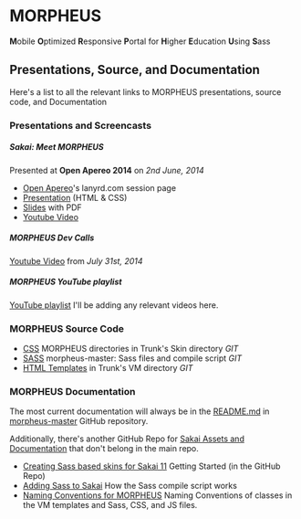 # MORPHEUS
<strong>M</strong>obile <strong>O</strong>ptimized <strong>R</strong>esponsive <strong>P</strong>ortal for <strong>H</strong>igher <strong>E</strong>ducation <strong>U</strong>sing <strong>S</strong>ass


## Presentations, Source, and Documentation

Here's a list to all the relevant links to MORPHEUS presentations, source code, and Documentation 

### Presentations and Screencasts

##### Sakai: Meet MORPHEUS 
Presented at **Open Apereo 2014** on *2nd June, 2014* 

* [Open Apereo](http://lanyrd.com/2014/apereo/sczzxw/)'s lanyrd.com session page
* [Presentation](http://markreilly.com/examples/sakai/open-apereo/) (HTML & CSS)  
* [Slides](http://www.slideshare.net/alienresident/sakai-meet-morpheus-slides) with PDF
* [Youtube Video](http://www.youtube.com/watch?v=BQyGgwUPeqU)

##### MORPHEUS Dev Calls
[Youtube Video](https://www.youtube.com/watch?v=-b5pj0Cz16s) from *July 31st, 2014* 

##### MORPHEUS YouTube playlist
[YouTube playlist](https://www.youtube.com/playlist?list=PLJ4kUcSlaiqHdR1AdjuyYC0bC09IsxVaV) I'll be adding any relevant videos here.

### MORPHEUS Source Code

* [CSS](https://github.com/sakaiproject/sakai/tree/master/reference/library/src/webapp/skin)  MORPHEUS directories in Trunk's Skin directory *GIT*
* [SASS](https://github.com/sakaiproject/sakai/tree/master/reference/library/src/webapp/skin/morpheus-master) morpheus-master: Sass files and compile script *GIT*
* [HTML Templates](https://github.com/sakaiproject/sakai/tree/master/portal/portal-render-engine-impl/pack/src/webapp/vm/morpheus) in Trunk's VM directory *GIT* 

### MORPHEUS Documentation
The most current documentation will always be  in the [README.md](https://github.com/sakaiproject/sakai/tree/master/reference/library/src/webapp/skin/morpheus-master/README.md) in [morpheus-master](https://github.com/sakaiproject/sakai/tree/master/reference/library/src/webapp/skin/morpheus-master) GitHub repository. 

Additionally, there's another GitHub Repo for [Sakai Assets and Documentation](https://github.com/alienresident/sakai-portal-assets/) that don't belong in the main repo.

* [Creating Sass based skins for Sakai 11](https://github.com/sakaiproject/sakai/tree/master/reference/library/src/webapp/skin/morpheus-master/README.md) Getting Started (in the GitHub Repo)
* [Adding Sass to Sakai](https://github.com/alienresident/sakai-portal-assets/blob/master/documentation/Adding-Sass-to-Sakai.md) How the Sass compile script works 
* [Naming Conventions for MORPHEUS](https://github.com/alienresident/sakai-portal-assets/blob/master/documentation/MORPHEUS-Naming-Conventions.md) Naming Conventions of classes in the VM templates and Sass, CSS, and JS files.

 
